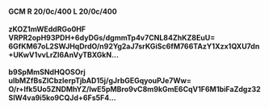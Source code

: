 #### GCM R 20/0c/400 L 20/0c/400
**zKOZ1mWEddRGo0HF**<br/>**VRPR2opH93PDH+6dyDGs/dgmmTp4v7CNL84ZhKZ8EuU=**<br/>**6GfKM67oL2SWJHqDrdO/n92Yg2aJ7srKGiSc6fM766TAzY1Xzx1QXU7dn+UKwV1vvLrZI6AnVyTBXGkN...**<br/><br/>
**b9SpMmSNdHQOSOrj**<br/>**uIbMZfBsZlCbzlerpTjbAD15j/gJrbGEGqyouPJe7Ww=**<br/>**O/r+Ifk5Uo5ZNDMhYZ/IwE5pMBro9vC8m9kGmE6CqV1F6M1biFaZdgz32SIW4va9i5ko9CQJd+6Fs5F4...**